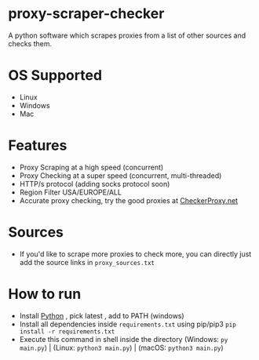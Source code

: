 # proxy-scraper-checker
A python software which scrapes proxies from a list of other sources and checks them.

# OS Supported
- Linux 
- Windows
- Mac 

# Features
- Proxy Scraping at a high speed (concurrent)
- Proxy Checking at a super speed (concurrent, multi-threaded)
- HTTP/s protocol (adding socks protocol soon)
- Region Filter USA/EUROPE/ALL
- Accurate proxy checking, try the good proxies at [CheckerProxy.net](https://checkerproxy.net)


# Sources 
- If you'd like to scrape more proxies to check more, you can directly just add the source links in `proxy_sources.txt`

# How to run
- Install [Python](https://python.org/) , pick latest , add to PATH (windows)
- Install all dependencies inside `requirements.txt` using pip/pip3 `pip install -r requirements.txt`
- Execute this command in shell inside the directory (Windows: `py main.py`) | (Linux: `python3 main.py`) | (macOS: `python3 main.py`)
